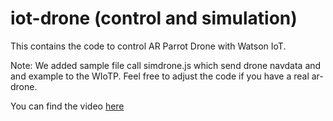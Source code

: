 # iot-drone (control and simulation)

This contains the code to control AR Parrot Drone with Watson IoT.

Note:
We added sample file call simdrone.js which send drone navdata and and example
to the WIoTP. Feel free to adjust the code if you have a real ar-drone.

You can find the video [here](https://dev.twitter.com/rest/public) 
